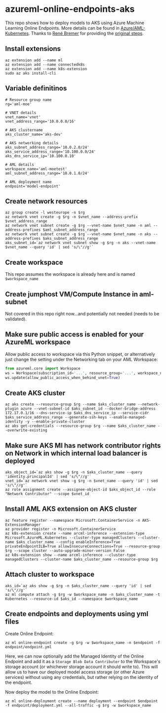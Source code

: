 # azureml-online-endpoints-aks

This repo shows how to deploy models to AKS using Azure Machine Learning Online Endpoints. More details can be found in [Azure/AML-Kubernetes](https://github.com/Azure/AML-Kubernetes). Thanks to [René Bremer](https://github.com/rebremer) for providing the [original steps](https://github.com/rebremer/blog-mlopsapim-git/blob/master/other/mlv2clitest/cli_script.txt).

## Install extensions

```console
az extension add --name ml
az extension add --name connectedk8s
az extension add --name k8s-extension
sudo az aks install-cli
```

## Variable definitinos

```console
# Resource group name
rg='aml-moe'

# VNET details
vnet_name='vnet'
vnet_address_range='10.0.0.0/16'

# AKS clustername
aks_cluster_name='aks-dev'

# AKS networking details
aks_subnet_address_range='10.0.2.0/24'
aks_service_address_range='10.100.0.0/24'
aks_dns_service_ip='10.100.0.10'

# AML details
workspace_name='aml-moetest'
aml_subnet_address_range='10.0.1.0/24'

# AML deployment name
endpoint='model-endpoint'
```

## Create network resources

```console
az group create -l westeurope -n $rg
az network vnet create -g $rg -n $vnet_name --address-prefix $vnet_address_range
az network vnet subnet create -g $rg --vnet-name $vnet_name -n aml --address-prefixes $aml_subnet_address_range
az network vnet subnet create -g $rg --vnet-name $vnet_name -n aks --address-prefixes $aks_subnet_address_range
aks_subnet_id=`az network vnet subnet show -g $rg -n aks --vnet-name $vnet_name --query 'id' | sed 's/\"//g'`
```

## Create workspace

This repo assumes the workspace is already here and is named `$workspace_name`

## Create jumphost VM/Compute Instance in aml-subnet

Not covered in this repo right now...and potentially not needed (needs to be validated).

## Make sure public access is enabled for your AzureML workspace

Allow public access to workspace via this Python snippet, or alternatively just change the setting under the Networking tab on your AML Workspace:

```python
from azureml.core import Workspace
ws = Workspace(subscription_id='...', resource_group='...', workspace_name='...')
ws.update(allow_public_access_when_behind_vnet=True)
```

## Create AKS cluster

```console
az aks create --resource-group $rg --name $aks_cluster_name --network-plugin azure --vnet-subnet-id $aks_subnet_id --docker-bridge-address 172.17.0.1/16 --dns-service-ip $aks_dns_service_ip --service-cidr $aks_service_address_range --generate-ssh-keys --enable-managed-identity -y --enable-private-cluster
az aks get-credentials --resource-group $rg --name $aks_cluster_name --overwrite-existing
```

## Make sure AKS MI has network contributor rights on Network in which internal load balancer is deployed

```console
aks_object_id=`az aks show -g $rg -n $aks_cluster_name --query 'identity.principalId' | sed 's/\"//g'`
vnet_id=`az network vnet show -g $rg -n $vnet_name --query 'id' | sed 's/\"//g'`
az role assignment create --assignee-object-id $aks_object_id --role "Network Contributor" --scope $vnet_id
```

## Install AML AKS extension on AKS cluster

```console
az feature register --namespace Microsoft.ContainerService -n AKS-ExtensionManager
az provider register -n Microsoft.ContainerService
az k8s-extension create --name arcml-inference --extension-type Microsoft.AzureML.Kubernetes --cluster-type managedClusters --cluster-name $aks_cluster_name --config enableInference=True privateEndpointILB=True allowInsecureConnections=True --resource-group $rg --scope cluster --auto-upgrade-minor-version False
az k8s-extension show --name arcml-inference --cluster-type managedClusters --cluster-name $aks_cluster_name --resource-group $rg
```

## Attach cluster to workspace

```console
aks_id=`az aks show -g $rg -n $aks_cluster_name --query 'id' | sed 's/\"//g'`
az ml compute attach -g $rg -w $workspace_name -n $aks_cluster_name -t Kubernetes --resource-id $aks_id --namespace $workspace_name
```

## Create endpoints and deployments using yml files

Create Online Endpoint:

```console
az ml online-endpoint create -g $rg -w $workspace_name -n $endpoint -f endpoint/endpoint.yml
```

Here, we can now optionally add the Managed Identity of the Online Endpoint and add it as a `Storage Blob Data Contributer` to the Workspace's storage account (or whichever storage account it should write to). This will allow us to have our deployed model access storage (or other Azure services) without using any credentials, but rather relying on the identity of the endpoint.

Now deploy the model to the Online Endpoint:

```console
az ml online-deployment create --name deployment --endpoint $endpoint -f endpoint/deployment.yml --all-traffic -g $rg -w $workspace_name
```
